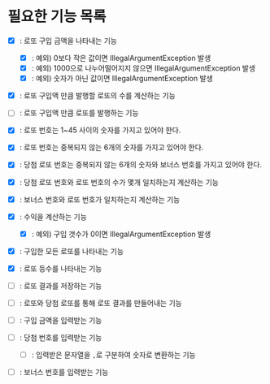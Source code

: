 # 필요한 기능 목록 

- [x] : 로또 구입 금액을 나타내는 기능
  - [x] : 예외) 0보다 작은 값이면 IllegalArgumentException 발생
  - [x] : 예외) 1000으로 나누어떨어지지 않으면 IllegalArgumentException 발생
  - [x] : 예외) 숫자가 아닌 값이면 IllegalArgumentException 발생
- [x] : 로또 구입액 만큼 발행할 로또의 수를 계산하는 기능
- [ ] : 로또 구입액 만큼 로또를 발행하는 기능

- [x] : 로또 번호는 1~45 사이의 숫자를 가지고 있어야 한다. 
- [x] : 로또 번호는 중복되지 않는 6개의 숫자를 가지고 있어야 한다.
- [x] : 당첨 로또 번호는 중복되지 않는 6개의 숫자와 보너스 번호를 가지고 있어야 한다.
- [x] : 당첨 로또 번호와 로또 번호의 수가 몇개 일치하는지 계산하는 기능
- [x] : 보너스 번호와 로또 번호가 일치하는지 계산하는 기능

- [x] : 수익을 계산하는 기능
  - [x] : 예외) 구입 갯수가 0이면 IllegalArgumentException 발생
- [x] : 구입한 모든 로또를 나타내는 기능

- [x] : 로또 등수를 나타내는 기능
- [ ] : 로또 결과를 저장하는 기능
- [ ] : 로또와 당첨 로또를 통해 로또 결과를 만들어내는 기능

- [ ] : 구입 금액을 입력받는 기능
- [ ] : 당첨 번호를 입력받는 기능
  - [ ] : 입력받은 문자열을 `,`로 구분하여 숫자로 변환하는 기능
- [ ] : 보너스 번호를 입력받는 기능